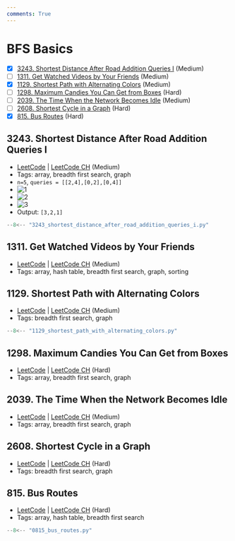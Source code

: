 ```yaml
---
comments: True
---
```


# BFS Basics

- [x] [3243. Shortest Distance After Road Addition Queries I](https://leetcode.cn/problems/shortest-distance-after-road-addition-queries-i/) (Medium)
- [ ] [1311. Get Watched Videos by Your Friends](https://leetcode.cn/problems/get-watched-videos-by-your-friends/) (Medium)
- [x] [1129. Shortest Path with Alternating Colors](https://leetcode.cn/problems/shortest-path-with-alternating-colors/) (Medium)
- [ ] [1298. Maximum Candies You Can Get from Boxes](https://leetcode.cn/problems/maximum-candies-you-can-get-from-boxes/) (Hard)
- [ ] [2039. The Time When the Network Becomes Idle](https://leetcode.cn/problems/the-time-when-the-network-becomes-idle/) (Medium)
- [ ] [2608. Shortest Cycle in a Graph](https://leetcode.cn/problems/shortest-cycle-in-a-graph/) (Hard)
- [x] [815. Bus Routes](https://leetcode.cn/problems/bus-routes/) (Hard)

## 3243. Shortest Distance After Road Addition Queries I

-   [LeetCode](https://leetcode.com/problems/shortest-distance-after-road-addition-queries-i/) | [LeetCode CH](https://leetcode.cn/problems/shortest-distance-after-road-addition-queries-i/) (Medium)
-   Tags: array, breadth first search, graph
- `n=5`, `queries = [[2,4],[0,2],[0,4]]`
- ![1](https://assets.leetcode.com/uploads/2024/06/28/image8.jpg)
- ![2](https://assets.leetcode.com/uploads/2024/06/28/image9.jpg)
- ![3](https://assets.leetcode.com/uploads/2024/06/28/image10.jpg)
- Output: `[3,2,1]`

```python title="3243. Shortest Distance After Road Addition Queries I - Python Solution"
--8<-- "3243_shortest_distance_after_road_addition_queries_i.py"
```

## 1311. Get Watched Videos by Your Friends

-   [LeetCode](https://leetcode.com/problems/get-watched-videos-by-your-friends/) | [LeetCode CH](https://leetcode.cn/problems/get-watched-videos-by-your-friends/) (Medium)
-   Tags: array, hash table, breadth first search, graph, sorting

## 1129. Shortest Path with Alternating Colors

-   [LeetCode](https://leetcode.com/problems/shortest-path-with-alternating-colors/) | [LeetCode CH](https://leetcode.cn/problems/shortest-path-with-alternating-colors/) (Medium)
-   Tags: breadth first search, graph

```python title="1129. Shortest Path with Alternating Colors - Python Solution"
--8<-- "1129_shortest_path_with_alternating_colors.py"
```

## 1298. Maximum Candies You Can Get from Boxes

-   [LeetCode](https://leetcode.com/problems/maximum-candies-you-can-get-from-boxes/) | [LeetCode CH](https://leetcode.cn/problems/maximum-candies-you-can-get-from-boxes/) (Hard)
-   Tags: array, breadth first search, graph

## 2039. The Time When the Network Becomes Idle

-   [LeetCode](https://leetcode.com/problems/the-time-when-the-network-becomes-idle/) | [LeetCode CH](https://leetcode.cn/problems/the-time-when-the-network-becomes-idle/) (Medium)
-   Tags: array, breadth first search, graph

## 2608. Shortest Cycle in a Graph

-   [LeetCode](https://leetcode.com/problems/shortest-cycle-in-a-graph/) | [LeetCode CH](https://leetcode.cn/problems/shortest-cycle-in-a-graph/) (Hard)
-   Tags: breadth first search, graph

## 815. Bus Routes

-   [LeetCode](https://leetcode.com/problems/bus-routes/) | [LeetCode CH](https://leetcode.cn/problems/bus-routes/) (Hard)
-   Tags: array, hash table, breadth first search

```python title="815. Bus Routes - Python Solution"
--8<-- "0815_bus_routes.py"
```
